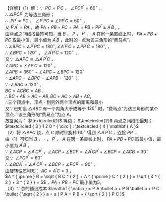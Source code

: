 【详解】（1）解：∵ $P C = P ^ { \prime } C$ ， $\angle P C P ^ { \prime } = 6 0 ^ { \circ }$ ，  
∴ $\triangle P C P ^ { \prime }$ 为等边三角形；  
∴ $. P P ^ { \prime } { = } P C$ ， $\angle P ^ { \prime } P C = \angle P P ^ { \prime } C = 6 0 ^ { \circ }$ ，  
又 $P ^ { \prime } A ^ { \prime } = P A$ ，故 $P A + P B + P C = P A ^ { \prime } + P B + P P ^ { \prime } \geq A ^ { \prime } B \ ,$ ，  
由两点之间线段最短可知，当 $B$ ， $P$ ， $P ^ { \prime }$ ， $A$ 在同一条直线上时， $P A + P B + P C$ 取最小值，最小值为 $A ^ { \prime } B$ ，此时的 $\cdot$ 点为该三角形的“费马点”，  
$\therefore \angle B P C + \angle P ^ { \prime } P C = 1 8 0 ^ { \circ } , \angle A ^ { \prime } P ^ { \prime } C + \angle P P ^ { \prime } C = 1 8 0 ^ { \circ } ,$ ，  
∴ $\angle B P C = 1 2 0 ^ { \circ }$ ， $\angle A ^ { \prime } P ^ { \prime } C = 1 2 0 ^ { \circ }$ ，  
又∵ $\triangle A P C \cong \triangle A ^ { \prime } P ^ { \prime } C$ ，  
$\angle A P C = \angle A P ^ { \prime } C = 1 2 0 ^ { \circ }$ ，  
$\angle A P B = 3 6 0 ^ { \circ } - \angle A P C - \angle B P C = 1 2 0 ^ { \circ }$   
$\therefore \angle A P C = \angle B P C = \angle A P B = 1 2 0 ^ { \circ }$ ；  
∵ $\cdot \angle B A C \geq 1 2 0 ^ { \circ }$ ，  
$B C > A C B C > A B$ ，  
$\therefore B C + A B > A C + A B , B C + A C > A B + A C ,$   
∴三个顶点中，顶点 $\cdot$ 到另外两个顶点的距离和最小  
又∵已知当 ${ \triangle A B C }$ 有一个内角大于或等于 $1 2 0 ^ { \circ }$ 时，“费马点”为该三角形的某个顶点∴该三角形的“费马点”为点 A，  
故答案为： $\textcircled{1}$ 等边； $\textcircled{2}$ 两点之间线段最短； $\textcircled { 3 } 1 2 0 ^ { \circ } : \textcircled { 4 } \mathbf { A }$   
（2）将 $\triangle A P C$ 绕，点 $C$ 顺时针旋转 $6 0 ^ { \circ }$ 得到 $\triangle A ^ { \prime } P ^ { \prime } C$ ，连接 $P P ^ { \prime }$ ，  
由（1）可知当 $B$ ， $\cdot$ ， $P ^ { \prime }$ ， $A$ 在同一条直线上时， $P A + P B + P C$ 取最小值，最小值为 $A ^ { \prime } B$ ，  
∵ $\angle A C P = \angle A ^ { \prime } C P ^ { \prime }$ ，$\angle A C P + \angle B C P = \angle A ^ { \prime } C P ^ { \prime } + \angle B C P = \angle A C B = 3 0 ^ { \circ }$   
又∵ $\angle P C P ^ { \prime } = 6 0 ^ { \circ }$   
∴ $\angle B C A ^ { \prime } = \angle A ^ { \prime } C P ^ { \prime } + \angle B C P + \angle P C P ^ { \prime } = 9 0 ^ { \circ }$ ，  
由旋转性质可知： $A C = A ^ { \prime } C = 3$ ，  
$A ^ { \prime } B = \sqrt { B C ^ { 2 } + A ^ { \prime } C ^ { 2 } } = \sqrt { 4 ^ { 2 } + 3 ^ { 2 } } = 5$ ，$P A + P B + P C$ 最小值为5，  
（3）∵总的铺设成本 $\mathbf { \nabla } = P A \bullet a + P B \bullet a + P C \bullet { \sqrt { 2 } } a = a ( P A + P B + { \sqrt { 2 } } P C )$   
